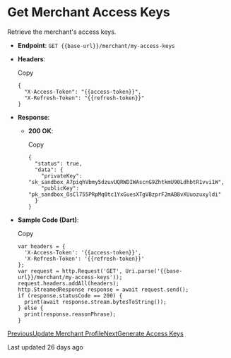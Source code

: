 # Get Merchant Access Keys

Retrieve the merchant's access keys.

*   **Endpoint**: `GET {{base-url}}/merchant/my-access-keys`
    
*   **Headers**:
    
    Copy
    
    ```
    {
      "X-Access-Token": "{{access-token}}",
      "X-Refresh-Token": "{{refresh-token}}"
    }
    ```
    
*   **Response**:
    
    *   **200 OK**:
        
        Copy
        
        ```
        {
          "status": true,
          "data": {
            "privateKey": "sk_sandbox_A7piqhVbmy5dzuvUQRWDIWAscnG9ZhtkmU90LdhbtR1vvi1W",
            "publicKey": "pk_sandbox_OsCl755PRpMq0tc1YxGuesXTgVBzprF2mAB8vXUuozuxyldi"
          }
        }
        ```
        
    
*   **Sample Code (Dart)**:
    
    Copy
    
    ```
    var headers = {
      'X-Access-Token': '{{access-token}}',
      'X-Refresh-Token': '{{refresh-token}}'
    };
    var request = http.Request('GET', Uri.parse('{{base-url}}/merchant/my-access-keys'));
    request.headers.addAll(headers);
    http.StreamedResponse response = await request.send();
    if (response.statusCode == 200) {
      print(await response.stream.bytesToString());
    } else {
      print(response.reasonPhrase);
    }
    ```
    

[PreviousUpdate Merchant Profile](/xpress-wallet-api/merchant/update-merchant-profile)[NextGenerate Access Keys](/xpress-wallet-api/merchant/generate-access-keys)

Last updated 26 days ago